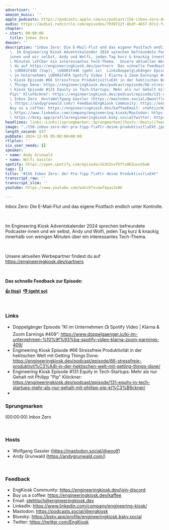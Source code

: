 ```yaml
---
advertiser: ''
amazon_music: ''
apple_podcasts: https://podcasts.apple.com/us/podcast/156-inbox-zero-der-pro-tipp-f%C3%BCr-deine-produktivit%C3%A4t/id1603082924?i=1000679301086&uo=4
audio: https://audio1.redcircle.com/episodes/7939722f-8bdf-4657-97c2-faade6e24ba6/stream.mp3
chapter:
- start: 00:00:00
  title: Inbox Zero
deezer: ''
description: "Inbox Zero: Die E-Mail-Flut und das eigene Postfach endlich unter Kontrolle.\
  \  Im Engineering Kiosk Adventskalender 2024 sprechen befreundete Podcaster\u22C5\
  innen und wir selbst, Andy und Wolfi, jeden Tag kurz & knackig innerhalb von wenigen\
  \ Minuten \xFCber ein interessantes Tech-Thema.  Unsere aktuellen Werbepartner findest\
  \ du auf https://engineeringkiosk.dev/partners  Das schnelle Feedback zur Episode:\
  \ \U0001F44D (top)\_ \U0001F44E (geht so)  LinksDoppelg\xE4nger Episode \u201CKI\
  \ im Unternehmen \U0001F4FA Spotify Video | Klarna & Zoom Earnings #409\u201D: https://www.doppelgaenger.io/ki-im-unternehmen-%f0%9f%93%ba-spotify-video-klarna-zoom-earnings-409/Engineering\
  \ Kiosk Episode #66 Stressfreie Produktivit\xE4t in der hektischen Welt mit Getting\
  \ Things Done: https://engineeringkiosk.dev/podcast/episode/66-stressfreie-produktivit%C3%A4t-in-der-hektischen-welt-mit-getting-things-done/Engineering\
  \ Kiosk Episode #131 Equity in Tech-Startups: Mehr als nur Gehalt mit Philipp \"\
  Pip\" Kl\xF6ckner: https://engineeringkiosk.dev/podcast/episode/131-equity-in-tech-startups-mehr-als-nur-gehalt-mit-philipp-pip-kl%C3%B6ckner/Sprungmarken(00:00:00)\
  \ Inbox Zero  HostsWolfgang Gassler (https://mastodon.social/@woolf)Andy Grunwald\
  \ (https://andygrunwald.com/) FeedbackEngKiosk Community: https://engineeringkiosk.dev/join-discord\_\
  Buy us a coffee: https://engineeringkiosk.dev/kaffeeEmail: stehtisch@engineeringkiosk.devLinkedIn:\
  \ https://www.linkedin.com/company/engineering-kiosk/Mastodon: https://podcasts.social/@engkioskBluesky:\
  \ https://bsky.app/profile/engineeringkiosk.bsky.socialTwitter: https://twitter.com/EngKiosk"
headlines: links::Links||sprungmarken::Sprungmarken||hosts::Hosts||feedback::Feedback
image: "./156-inbox-zero-der-pro-tipp-f\xFCr-deine-produktivit\xE4t.jpg"
length_second: 657
pubDate: 2024-12-05 05:00:00+00:00
rtlplus: ''
six_user_needs: []
speaker:
- name: Andy Grunwald
- name: Wolfi Gassler
spotify: https://open.spotify.com/episode/1G3hZvvThftsHESuvut6aW
tags: []
title: "#156 Inbox Zero: der Pro-Tipp f\xFCr deine Produktivit\xE4t"
transcript_raw: ''
transcript_slim: ''
youtube: https://www.youtube.com/watch?v=awf4pas3s0U

---
```

<p><span>Inbox Zero: Die E-Mail-Flut und das eigene Postfach endlich unter Kontrolle.</span></p><p><br></p><p><span>Im Engineering Kiosk Adventskalender 2024 sprechen befreundete Podcaster⋅innen und wir selbst, Andy und Wolfi, jeden Tag kurz &amp; knackig innerhalb von wenigen Minuten über ein interessantes Tech-Thema.</span></p><p><br></p><p><span>Unsere aktuellen Werbepartner findest du auf </span><a href="https://engineeringkiosk.dev/partners">https://engineeringkiosk.dev/partners</a></p><p><br></p><p><strong>Das schnelle Feedback zur Episode:</strong></p><p><a href="https://api.openpodcast.dev/feedback/156/upvote" rel="nofollow"><strong>👍 (top)</strong></a><strong>  </strong><a href="https://api.openpodcast.dev/feedback/156/downvote" rel="nofollow"><strong>👎 (geht so)</strong></a></p><p><br></p><h3 id="links">Links</h3><ul><li><span>Doppelgänger Episode “KI im Unternehmen 📺 Spotify Video | Klarna &amp; Zoom Earnings #409”: </span><a href="https://www.doppelgaenger.io/ki-im-unternehmen-%f0%9f%93%ba-spotify-video-klarna-zoom-earnings-409/" rel="nofollow">https://www.doppelgaenger.io/ki-im-unternehmen-%f0%9f%93%ba-spotify-video-klarna-zoom-earnings-409/</a></li><li><span>Engineering Kiosk Episode #66 Stressfreie Produktivität in der hektischen Welt mit Getting Things Done: </span><a href="https://engineeringkiosk.dev/podcast/episode/66-stressfreie-produktivit%C3%A4t-in-der-hektischen-welt-mit-getting-things-done/">https://engineeringkiosk.dev/podcast/episode/66-stressfreie-produktivit%C3%A4t-in-der-hektischen-welt-mit-getting-things-done/</a></li><li><span>Engineering Kiosk Episode #131 Equity in Tech-Startups: Mehr als nur Gehalt mit Philipp &#34;Pip&#34; Klöckner: </span><a href="https://engineeringkiosk.dev/podcast/episode/131-equity-in-tech-startups-mehr-als-nur-gehalt-mit-philipp-pip-kl%C3%B6ckner/">https://engineeringkiosk.dev/podcast/episode/131-equity-in-tech-startups-mehr-als-nur-gehalt-mit-philipp-pip-kl%C3%B6ckner/</a></li><li><br></li></ul><h3 id="sprungmarken">Sprungmarken</h3><p><span>(00:00:00) Inbox Zero</span></p><p><br></p><h3 id="hosts">Hosts</h3><ul><li><span>Wolfgang Gassler (</span><a href="https://mastodon.social/@woolf" rel="nofollow">https://mastodon.social/@woolf</a><span>)</span></li><li><span>Andy Grunwald (</span><a href="https://andygrunwald.com/" rel="nofollow">https://andygrunwald.com/</a><span>)</span></li></ul><p><br></p><h3 id="feedback">Feedback</h3><ul><li><span>EngKiosk Community: </span><a href="https://engineeringkiosk.dev/join-discord">https://engineeringkiosk.dev/join-discord</a><span> </span></li><li><span>Buy us a coffee: </span><a href="https://engineeringkiosk.dev/kaffee">https://engineeringkiosk.dev/kaffee</a></li><li><span>Email: </span><a href="mailto:stehtisch@engineeringkiosk.dev" rel="nofollow">stehtisch@engineeringkiosk.dev</a></li><li><span>LinkedIn: </span><a href="https://www.linkedin.com/company/engineering-kiosk/" rel="nofollow">https://www.linkedin.com/company/engineering-kiosk/</a></li><li><span>Mastodon: </span><a href="https://podcasts.social/@engkiosk" rel="nofollow">https://podcasts.social/@engkiosk</a></li><li><span>Bluesky: </span><a href="https://bsky.app/profile/engineeringkiosk.bsky.social" rel="nofollow">https://bsky.app/profile/engineeringkiosk.bsky.social</a></li><li><span>Twitter: </span><a href="https://twitter.com/EngKiosk" rel="nofollow">https://twitter.com/EngKiosk</a></li></ul>